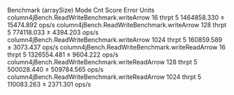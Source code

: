 Benchmark                                        (arraySize)   Mode  Cnt        Score        Error  Units
column4jBench.ReadWriteBenchmark.writeArrow               16  thrpt    5  1464858.330 ±  15474.892  ops/s
column4jBench.ReadWriteBenchmark.writeArrow              128  thrpt    5   774118.033 ±   4394.203  ops/s
column4jBench.ReadWriteBenchmark.writeArrow             1024  thrpt    5   160859.589 ±   3073.437  ops/s
column4jBench.ReadWriteBenchmark.writeReadArrow           16  thrpt    5  1326554.481 ±   9604.222  ops/s
column4jBench.ReadWriteBenchmark.writeReadArrow          128  thrpt    5   500028.440 ± 509784.565  ops/s
column4jBench.ReadWriteBenchmark.writeReadArrow         1024  thrpt    5   110083.263 ±   2371.301  ops/s
